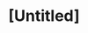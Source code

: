 ---
pid: CH704
title: "[Untitled]"
location_transcription: 
zipcode: 
outside_phl: 
neighborhood: 
age: 
age_range: 
instagram: 
image_file_name: CH_704.jpg
proposal_transcription: |-
  anything that highlights PEACE
  CITY HALL AREA
topic: Unknown
topic_summary: '0'
type: Other No Form
keywords_other: peace
credit: 
image_labels: 
twitter: 
facebook: 
permalink: "/monuments/ch704/"
layout: item-page
---